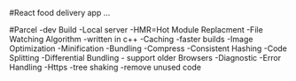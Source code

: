 #React food delivery app
...

#Parcel
-dev Build
-Local server
-HMR=Hot Module Replacment
-File Watching Algorithm -written in c++
-Caching -faster builds
-Image Optimization
-Minification
-Bundling
-Compress
-Consistent Hashing
-Code Splitting
-Differential Bundling - support older Browsers
-Diagnostic
-Error Handling
-Https
-tree shaking -remove unused code
